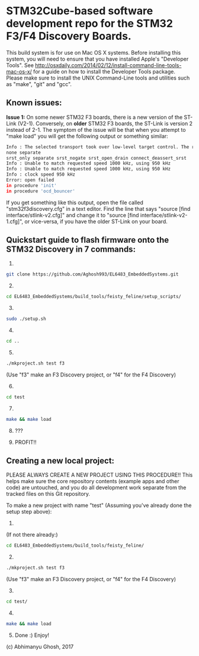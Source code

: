 # STM32Cube-based software development repo for the STM32 F3/F4 Discovery Boards.

This build system is for use on Mac OS X systems. Before installing this system, you will need to ensure that you have installed Apple's "Developer Tools". See http://osxdaily.com/2014/02/12/install-command-line-tools-mac-os-x/ for a guide on how to install the Developer Tools package. Please make sure to install the UNIX Command-Line tools and utilities such as "make", "git" and "gcc".

## Known issues:

**Issue 1:** On some newer STM32 F3 boards, there is a new version of the ST-Link (V2-1). Conversely, on **older** STM32 F3 boards, the ST-Link is version 2 instead of 2-1. The symptom of the issue will be that when you attempt to "make load" you will get the following output or something similar:

```bash
Info : The selected transport took over low-level target control. The results might differ compared to plain JTAG/SWD
none separate
srst_only separate srst_nogate srst_open_drain connect_deassert_srst
Info : Unable to match requested speed 1000 kHz, using 950 kHz
Info : Unable to match requested speed 1000 kHz, using 950 kHz
Info : clock speed 950 kHz
Error: open failed
in procedure 'init' 
in procedure 'ocd_bouncer'
```

If you get something like this output, open the file called "stm32f3discovery.cfg" in a text editor. Find the line that says "source [find interface/stlink-v2.cfg]" and change it to "source [find interface/stlink-v2-1.cfg]", or vice-versa, if you have the older ST-Link on your board.

## Quickstart guide to flash firmware onto the STM32 Discovery in 7 commands:

1) 

```bash
git clone https://github.com/Aghosh993/EL6483_EmbeddedSystems.git
```

2) 

```bash
cd EL6483_EmbeddedSystems/build_tools/feisty_feline/setup_scripts/
```

3) 

```bash
sudo ./setup.sh
```

4) 

```bash
cd ..
```

5) 

```bash
./mkproject.sh test f3
```

(Use "f3" make an F3 Discovery project, or "f4" for the F4 Discovery)

6) 

```bash
cd test
```

7) 

```bash
make && make load
```

8) ???

9) PROFIT!!

## Creating a new local project:

PLEASE ALWAYS CREATE A NEW PROJECT USING THIS PROCEDURE!! This helps make sure the core repository contents (example apps and other code) are untouched, and you do all development work separate from the tracked files on this Git repository.

To make a new project with name "test" (Assuming you've already done the setup step above):

1) 

(If not there already:)

```bash
cd EL6483_EmbeddedSystems/build_tools/feisty_feline/
```

2)

```bash
./mkproject.sh test f3
```

(Use "f3" make an F3 Discovery project, or "f4" for the F4 Discovery)

3) 

```bash
cd test/
```

4) 

```bash
make && make load
```

5) Done :) Enjoy!

(c) Abhimanyu Ghosh, 2017
